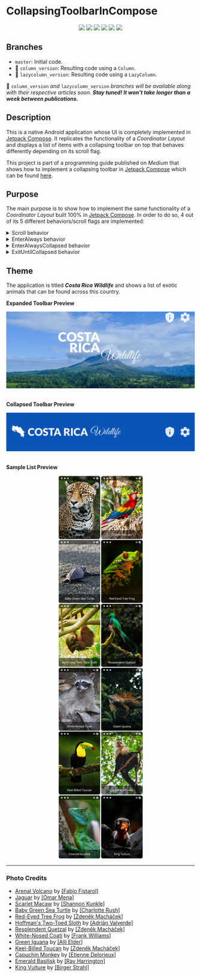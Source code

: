 # CollapsingToolbarInCompose

<p align="center">
  <img src="https://img.shields.io/badge/Android_Studio-3DDC84?style=flat&logo=android-studio&logoColor=white" />
  <img src="https://img.shields.io/badge/Android-7.1.3-3DDC84?style=flat&logo=android&logoColor=3DDC84" />
  <img src="https://img.shields.io/badge/Kotlin-1.6.20-7f52ff?style=flat&logo=kotlin&logoColor=c711e1" />
  <img src="https://img.shields.io/badge/Jetpack%20Compose-1.2.0--alpha08-3373DB?style=flat&logoColor=white" />
  <img src="https://img.shields.io/badge/Accompanist-0.24.7--alpha-orange?style=flat&logoColor=white" />
  <a href="https://medium.com/kotlin-and-kotlin-for-android/collapsing-toolbar-in-jetpack-compose-problem-solutions-and-alternatives-34c9c5986ea0" target="_blank">
    <img src="https://img.shields.io/badge/Medium-12100E?style=flat&logo=medium&logoColor=white" />
  </a>
</p>

## Branches

- `master`: Initial code.
- :construction: `column_version`: Resulting code using a `Column`.
- :construction: `lazycolumn_version`: Resulting code using a `LazyColumn`.

💬 `column_version` *and* `lazycolumn_version` *branches will be available along with their respective articles soon. **Stay tuned! It won't take longer than a week between publications.***

## Description

This is a native Android application whose UI is completely implemented in <a href="https://developer.android.com/jetpack/compose" target="_blank">Jetpack Compose</a>. It replicates the functionality of a *Coordinator Layout* and displays a list of items with a collapsing toolbar on top that behaves differently depending on its scroll flag.

This project is part of a programming guide published on *Medium* that shows how to implement a collapsing toolbar in <a href="https://developer.android.com/jetpack/compose" target="_blank">Jetpack Compose</a> which can be found <a href="https://medium.com/kotlin-and-kotlin-for-android/collapsing-toolbar-in-jetpack-compose-problem-solutions-and-alternatives-34c9c5986ea0" target="_blank">here</a>.

## Purpose

The main purpose is to show how to implement the same functionality of a *Coordinator Layout* built 100% in <a href="https://developer.android.com/jetpack/compose" target="_blank">Jetpack Compose</a>. In order to do so, 4 out of its 5 different behaviors/scroll flags are implemented:

<details><summary>Scroll behavior</summary>
The toolbar acts like if it were attached to the top of the list. When the list is scrolled down, the toolbar gets collapsed and leaves the screen before the first element does. When the list is scrolled up, once the first element is completely shown, the toolbar enters the screen and gets expanded.
<p align="center"><img src="screenshots/ScrollFlag_Scroll.gif"></p>
</details>
<details><summary>EnterAlways behavior</summary>
As soon as the list is scrolled down, no matter its current position or scroll state, the toolbar gets collapsed and leaves the screen. When the list is scrolled up, the toolbar enters the screen immediately and gets expanded.
<p align="center"><img src="screenshots/ScrollFlag_EnterAlways.gif"></p>
</details>
<details><summary>EnterAlwaysCollapsed behavior</summary>
As soon as the list is scrolled down, no matter its current position or scroll state, the toolbar gets collapsed and leaves the screen. When the list is scrolled up, the toolbar enters the screen immediately, but it only gets expanded if the first element is being shown completely.
<p align="center"><img src="screenshots/ScrollFlag_EnterAlwaysCollapsed.gif"></p>
</details>
<details><summary>ExitUntilCollapsed behavior</summary>
In this case, the toolbar never leaves the screen. As soon as the list is scrolled down, no matter its current position or scroll state, the toolbar gets collapsed. When the list is scrolled up, the toolbar gets expanded only if the first element is being shown completely.
<p align="center"><img src="screenshots/ScrollFlag_ExitUntilCollapsed.gif"></p>
</details>

## Theme
The application is titled ***Costa Rica Wildlife*** and shows a list of exotic animals that can be found across this country.

<div><b>Expanded Toolbar Preview</b></div>
<p align="center"><img src="screenshots/toolbar_expanded.png"></p>
<br/>
<div><b>Collapsed Toolbar Preview</b></div>
<p align="center"><img src="screenshots/toolbar_collapsed.png"></p>
<br/>
<div><b>Sample List Preview</b></div>
<p align="center"><img src="screenshots/animals_catalog.png"></p>

---

### Photo Credits
- <a href="https://unsplash.com/photos/AL8LzIpl7YI" target="_blank">Arenal Volcano</a> by <a href="https://unsplash.com/@fabiofistarol" target="_blank">[Fabio Fistarol]</a>
- <a href="https://unsplash.com/photos/QIktihNFiYY" target="_blank">Jaguar</a> by <a href="https://unsplash.com/@menaomar" target="_blank">[Omar Mena]</a>
- <a href="https://unsplash.com/photos/h1blzO2YTtA" target="_blank">Scarlet Macaw</a> by <a href="https://unsplash.com/@photoskunk" target="_blank">[Shannon Kunkle]</a>
- <a href="https://unsplash.com/photos/TmvZsBPA494" target="_blank">Baby Green Sea Turtle</a> by <a href="https://unsplash.com/@charlotterush19" target="_blank">[Charlotte Rush]</a>
- <a href="https://unsplash.com/photos/HYTwWSE5ztw" target="_blank">Red-Eyed Tree Frog</a> by <a href="https://unsplash.com/@zmachacek" target="_blank">[Zdeněk Macháček]</a>
- <a href="https://unsplash.com/photos/-TvZ6VB915M" target="_blank">Hoffman's Two-Toed Sloth</a> by <a href="https://unsplash.com/@adrianvalverdem" target="_blank">[Adrián Valverde]</a>
- <a href="https://unsplash.com/photos/yeqt115Xkeg" target="_blank">Resplendent Quetzal</a> by <a href="https://unsplash.com/@zmachacek" target="_blank">[Zdeněk Macháček]</a>
- <a href="https://unsplash.com/photos/UWxAjQuZiyA" target="_blank">White-Nosed Coati</a> by <a href="https://unsplash.com/@frksk" target="_blank">[Frank Williams]</a>
- <a href="https://unsplash.com/photos/zX6X-6AUYhk" target="_blank">Green Iguana</a> by <a href="https://unsplash.com/@oopsdidisayalli" target="_blank">[Alli Elder]</a>
- <a href="https://unsplash.com/photos/uDp75nEotL0" target="_blank">Keel-Billed Toucan</a> by <a href="https://unsplash.com/@zmachacek" target="_blank">[Zdeněk Macháček]</a>
- <a href="https://unsplash.com/photos/NZpl4yxYcMg" target="_blank">Capuchin Monkey</a> by <a href="https://unsplash.com/@etiennedelorieux" target="_blank">[Etienne Delorieux]</a>
- <a href="https://unsplash.com/photos/ZYl1GvRslWc" target="_blank">Emerald Basilisk</a> by <a href="https://unsplash.com/@raymondo600" target="_blank">[Ray Harrington]</a>
- <a href="https://unsplash.com/photos/uHk1QUAgLJM" target="_blank">King Vulture</a> by <a href="https://unsplash.com/@bist31" target="_blank">[Birger Strahl]</a>
